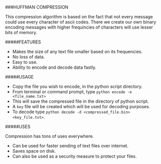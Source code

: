 ###HUFFMAN COMPRESSION

This compression algorithm is based on the fact that not every message could use
every character of ascii codes. There we create our own binary encoding messages
with higher frequincies of characters will use lesser bits of memory.

#####FEATURES

* Makes the size of any text file smaller based on its frequencies.
* No loss of data.
* Easy to use.
* Ability to encode and decode data fastly.

#####USAGE

* Copy the file you wish to encode, in the python script directory.
* From terminal or command prompt, type `python encode -e <file_name.txt>`
* This will save the compressed file in the directory of python script.
* A `key` file will be created which will be used for decoding purposes.
* To decode type `python decode -d <compressed_file.bin> <key_file.txt>`.

#####USES

Compression has tons of uses everywhere.

* Can be used for faster sending of text files over internet.
* Saves space on disk.
* Can also be used as a security measure to protect your files.

